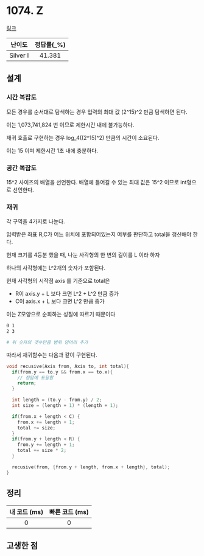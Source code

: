 # 1074. Z

[링크](https://www.acmicpc.net/problem/1074)

|  난이도  | 정답률(\_%) |
| :------: | :---------: |
| Silver I |   41.381    |

## 설계

### 시간 복잡도

모든 경우를 순서대로 탐색하는 경우 입력의 최대 값 (2^15)^2 만큼 탐색하면 된다.

이는 1,073,741,824 번 이므로 제한시간 내에 불가능하다.

재귀 호출로 구현하는 경우 log_4((2^15)^2) 만큼의 시간이 소요된다.

이는 15 이며 제한시간 1초 내에 충분하다.

### 공간 복잡도

15^2 사이즈의 배열을 선언한다. 배열에 들어갈 수 있는 최대 값은 15^2 이므로 int형으로 선언한다.

### 재귀

각 구역을 4가지로 나눈다.

입력받은 좌표 R,C가 어느 위치에 포함되어있는지 여부를 판단하고 total을 갱신해야 한다.

현재 크기를 4등분 했을 때, 나눈 사각형의 한 변의 길이를 L 이라 하자

하나의 사각형에는 L^2개의 숫자가 포함된다.

현재 사각형의 시작점 axis 를 기준으로 total은

- R이 axis.y + L 보다 크면 L^2 + L^2 만큼 증가
- C이 axis.x + L 보다 크면 L^2 만큼 증가

이는 Z모양으로 순회하는 성질에 따르기 때문이다

```sh
0 1
2 3

# 위 숫자의 갯수만큼 범위 덩어리 추가
```

따라서 재귀함수는 다음과 같이 구현된다.

```cpp
void recusive(Axis from, Axis to, int total){
  if(from.y == to.y && from.x == to.x){
    // 정답에 도달함
    return;
  }

  int length = (to.y - from.y) / 2;
  int size = (length + 1) * (length + 1);

  if(from.x + length < C) {
    from.x += length + 1;
    total += size;
  }
  if(from.y + length < R) {
    from.y += length + 1;
    total += size * 2;
  }

  recusive(from, {from.y + length, from.x + length}, total);
}
```

## 정리

| 내 코드 (ms) | 빠른 코드 (ms) |
| :----------: | :------------: |
|      0       |       0        |

## 고생한 점
